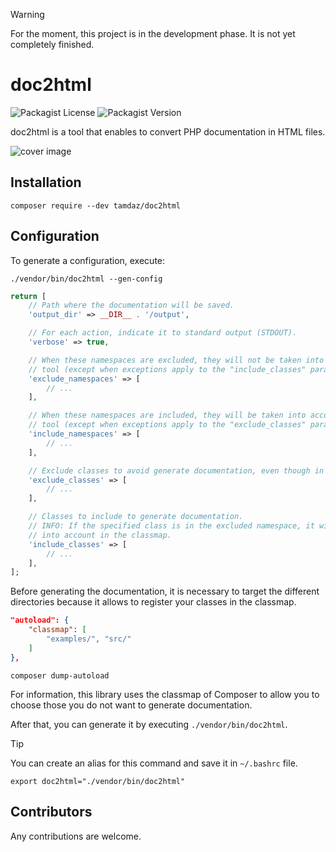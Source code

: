 > [!WARNING]
> For the moment, this project is in the development phase. It is not yet completely finished.

# doc2html

![Packagist License](https://img.shields.io/packagist/l/tamdaz/doc2html)
![Packagist Version](https://img.shields.io/packagist/v/tamdaz/doc2html)

doc2html is a tool that enables to convert PHP documentation in HTML files.

![cover image](https://repository-images.githubusercontent.com/827879105/e2822103-440c-4fd3-ab1a-cc117473c3b4)

## Installation
```shell
composer require --dev tamdaz/doc2html
```

## Configuration

To generate a configuration, execute:
```shell
./vendor/bin/doc2html --gen-config
```

```php
return [
    // Path where the documentation will be saved.
    'output_dir' => __DIR__ . '/output',

    // For each action, indicate it to standard output (STDOUT).
    'verbose' => true,

    // When these namespaces are excluded, they will not be taken into account by the
    // tool (except when exceptions apply to the "include_classes" parameter).
    'exclude_namespaces' => [
        // ...
    ],

    // When these namespaces are included, they will be taken into account by the
    // tool (except when exceptions apply to the "exclude_classes" parameter).
    'include_namespaces' => [
        // ...
    ],

    // Exclude classes to avoid generate documentation, even though in the included namespace.
    'exclude_classes' => [
        // ...
    ],

    // Classes to include to generate documentation.
    // INFO: If the specified class is in the excluded namespace, it will still be taken
    // into account in the classmap.
    'include_classes' => [
        // ...
    ],
];
```

Before generating the documentation, it is necessary to target the different directories because
it allows to register your classes in the classmap.

```json
"autoload": {
    "classmap": [
        "examples/", "src/"
    ]
},
```

```shell
composer dump-autoload
```

For information, this library uses the classmap of Composer to allow you
to choose those you do not want to generate documentation.

After that, you can generate it by executing `./vendor/bin/doc2html`.

> [!TIP]
> You can create an alias for this command and save it in `~/.bashrc` file.

```shell
export doc2html="./vendor/bin/doc2html"
```

## Contributors
Any contributions are welcome.
